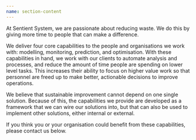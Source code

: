 ```yaml
---
name: section-content
---
```

At Sentient System, we are passionate about reducing waste. We do this by giving more time to people that can make a difference.

We deliver four core capabilities to the people and organisations we work with: modelling, monitoring, prediction, and optimisation. With these capabilities in hand, we work with our clients to automate analysis and processes, and reduce the amount of time people are spending on lower level tasks. This increases their ability to focus on higher value work so that personnel are freed up to make better, actionable decisions to improve operations.

We believe that sustainable improvement cannot depend on one single solution. Because of this, the capabilities we provide are developed as a framework that we can wire our solutions into, but that can also be used to implement other solutions, either internal or external.

If you think you or your organisation could benefit from these capabilities, please contact us below.